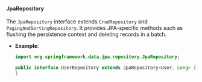 #### JpaRepository

The `JpaRepository` interface extends `CrudRepository` and `PagingAndSortingRepository`. It provides JPA-specific methods such as flushing the persistence context and deleting records in a batch.

- **Example**:
  ```java
  import org.springframework.data.jpa.repository.JpaRepository;

  public interface UserRepository extends JpaRepository<User, Long> {
  }
  ```
